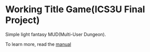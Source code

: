 # Working Title Game(ICS3U Final Project)

Simple light fantasy MUD(Multi-User Dungeon).

To learn more, read the [manual](manual/world.md)
